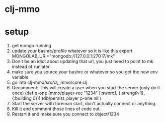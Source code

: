 # clj-mmo

# setup 

1. get mongo running
2. update your bashrc/profile whatever so it is like this 
    export MONGOLAB_URI="mongodb://127.0.0.1:27017/mk"
3. Don't be an idiot about updating that url, you just need to point to mk instead of runlater
4. make sure you source your bashrc or whatever so you get the new env variable
5. go into 
    clj-mmo/src/clj_mmo/core.clj
6. Uncomment:  This will create a user when you start the server (only do it once) 
    (def p-one (mmo/player-rec "1234" [:sword], {:strength 1}, {:building  0}))
    (db/persist_player p-one nil )
6. Start the server with foreman start, don't actually connect or anything. 
7. Kill it and comment those lines of code out. 
8. Restart it and make sure you connect to object/1234 
